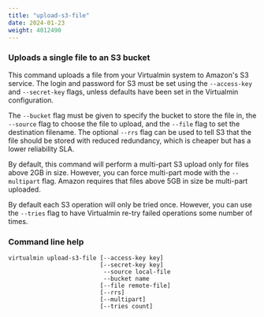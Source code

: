 ```yaml
---
title: "upload-s3-file"
date: 2024-01-23
weight: 4012490
---
```


### Uploads a single file to an S3 bucket

This command uploads a file from your Virtualmin system to Amazon's S3 service. The login and password for S3 must be set using the `--access-key` and `--secret-key` flags, unless defaults have been set in the Virtualmin configuration.

The `--bucket` flag must be given to specify the bucket to store the file in, the `--source` flag to choose the file to upload, and the `--file` flag to set the destination filename. The optional `--rrs` flag can be used to tell S3 that the file should be stored with reduced redundancy, which is cheaper but has a lower reliability SLA.

By default, this command will perform a multi-part S3 upload only for files above 2GB in size. However, you can force multi-part mode with the `--multipart` flag. Amazon requires that files above 5GB in size be multi-part uploaded.

By default each S3 operation will only be tried once. However, you can use the `--tries` flag to have Virtualmin re-try failed operations some number of times.

### Command line help

```text
virtualmin upload-s3-file [--access-key key]
                          [--secret-key key]
                           --source local-file
                           --bucket name
                          [--file remote-file]
                          [--rrs]
                          [--multipart]
                          [--tries count]

```
